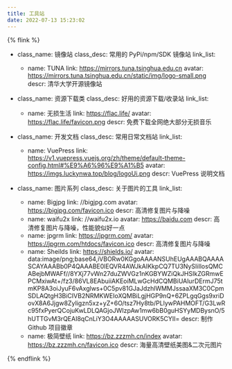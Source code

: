 ```yaml
---
title: 工具站
date: 2022-07-13 15:23:02
---
```


{% flink %}

- class_name: 镜像站
  class_desc: 常用的 PyPi/npm/SDK 镜像站
  link_list:

  - name: TUNA
    link: https://mirrors.tuna.tsinghua.edu.cn
    avatar: https://mirrors.tuna.tsinghua.edu.cn/static/img/logo-small.png
    descr: 清华大学开源镜像站

- class_name: 资源下载类
  class_desc: 好用的资源下载/收录站
  link_list:
  - name: 无损生活
    link: https://flac.life/
    avatar: https://flac.life/favicon.png
    descr: 免费下载全网绝大部分无损音乐
- class_name: 开发文档
  class_desc: 常用日常文档站
  link_list:
  - name: VuePress
    link: https://v1.vuepress.vuejs.org/zh/theme/default-theme-config.html#%E9%A6%96%E9%A1%B5
    avatar: https://imgs.luckynwa.top/blog/logoUi.png
    descr: VuePress 说明文档
- class_name: 图片系列
  class_desc: 关于图片的工具
  link_list:
  - name: Bigjpg
    link: //bigjpg.com
    avatar: https://bigjpg.com/favicon.ico
    descr: 高清修复图片与降噪
  - name: waifu2x
    link: //waifu2x.io
    avatar: https://baidu.com
    descr: 高清修复图片与降噪，性能貌似好一点
  - name: jpgrm
    link: https://jpgrm.com/
    avatar: https://jpgrm.com/htdocs/favicon.ico
    descr: 高清修复图片与降噪
  - name: Sheilds
    link: https://shields.io/
    avatar: data:image/png;base64,iVBORw0KGgoAAAANSUhEUgAAABQAAAASCAYAAABb0P4QAAABE0lEQVR4AWJkAIKkpCQ7TU3NySIiIlosQMCABejbMWAFf//8YXj77vWn27duZWVGz1nKGBYWZiQkJHSIkZGRmwEPCMxiwAt+/fz3/86VL8EAbuiiAKEoiMLwGcHdCQMBiUAlurDErmJ75tmKP8A3oiJyuF6vAxglws+0C5pv81GJaJdzhlWMMJssaaXM3C0CpmSDLAQtgH3BiCIVB2NRMKWEIoXQMBiLgjHGP9nQ+6ZPLgqGgs9xriDovX8A6Jjgw8ZyIigzn5xz+yZ+6O/tsz7Hy8tb/PLlywPAHMOFT/G3LwRc95fxPyerQCojuKwLDLQAGjoJWIzpAw1mw6bB0guHSYyMDBysnO/5hUTTGvM3rQEAI8qCnLiY3O4AAAAASUVORK5CYII=
    descr: 制作 Github 项目徽章
  - name: 极简壁纸
    link: https://bz.zzzmh.cn/index
    avatar: https://bz.zzzmh.cn/favicon.ico
    descr: 海量高清壁纸美图&二次元图片

{% endflink %}
